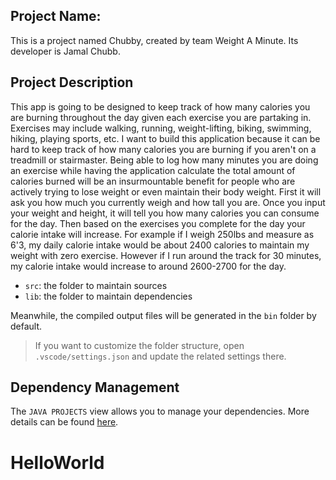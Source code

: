 ## Project Name:

This is a project named Chubby, created by team Weight A Minute. Its developer is Jamal Chubb. 

## Project Description

This app is going to be designed to keep track of how many calories you are burning throughout the day given each exercise you are partaking in. Exercises may include walking, running, weight-lifting, biking, swimming, hiking, playing sports, etc. I want to build this application because it can be hard to keep track of how many calories you are burning if you aren't on a treadmill or stairmaster. Being able to log how many minutes you are doing an exercise while having the application calculate the total amount of calories burned will be an insurmountable benefit for people who are actively trying to lose weight or even maintain their body weight. First it will ask you how much you currently weigh and how tall you are. Once you input your weight and height, it will tell you how many calories you can consume for the day. Then based on the exercises you complete for the day your calorie intake will increase. For example if I weigh 250lbs and measure as 6'3, my daily calorie intake would be about 2400 calories to maintain my weight with zero exercise. However if I run around the track for 30 minutes, my calorie intake would increase to around 2600-2700 for the day.

- `src`: the folder to maintain sources
- `lib`: the folder to maintain dependencies

Meanwhile, the compiled output files will be generated in the `bin` folder by default.

> If you want to customize the folder structure, open `.vscode/settings.json` and update the related settings there.

## Dependency Management

The `JAVA PROJECTS` view allows you to manage your dependencies. More details can be found [here](https://github.com/microsoft/vscode-java-dependency#manage-dependencies).
# HelloWorld

